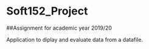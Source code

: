 # Soft152_Project

##Assignment for academic year 2019/20

Application to diplay and evaluate data from a datafile.
